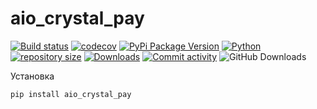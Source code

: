 # aio_crystal_pay

[![Build status](https://ci.appveyor.com/api/projects/status/b6cybcssxtcivwsi?svg=true)](https://ci.appveyor.com/project/alteralt/aio-crystal-pay)
[![codecov](https://codecov.io/gh/alteralt/aio_crystal_pay/branch/master/graph/badge.svg?token=A911RDSKO0)](https://codecov.io/gh/alteralt/aio_crystal_pay)
[![PyPi Package Version](https://img.shields.io/pypi/v/aio_crystal_pay.svg?style=flat-square)](https://pypi.python.org/pypi/aio_crystal_pay)
[![Python](https://img.shields.io/pypi/pyversions/aio_crystal_pay)](https://pypi.python.org/pypi/aio_crystal_pay)
[![repository size](https://img.shields.io/github/repo-size/alteralt/aio_crystal_pay)](https://github.com/alteralt/aio_crystal_pay)
[![Downloads](https://img.shields.io/pypi/dm/aio_crystal_pay)](https://pypi.python.org/pypi/aio_crystal_pay)
[![Commit activity](https://img.shields.io/github/commit-activity/m/alteralt/aio_crystal_pay)](https://github.com/alteralt/aio_crystal_pay/commits/)
![GitHub Downloads](https://img.shields.io/github/downloads/alteralt/aio_crystal_pay/total?colorB=blue&label=GitHub+Downloads)

Установка 
```sh
pip install aio_crystal_pay
```
